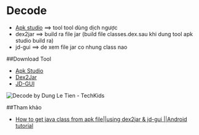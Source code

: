 # Decode
+ [Apk studio](https://apkpure.com/tango-free-video-call-chat/com.sgiggle.production/download?from=details) ==> tool tool dùng dịch ngược
+ dex2jar  ==> build ra file jar (build file classes.dex.sau khi dung tool apk studio build ra)
+ jd-gui ==> de xem file jar co nhung class nao

##Download Tool
+ [Apk Studio](https://bintray.com/vaibhavpandeyvpz/generic/download_file?file_path=apkstudio%2Fd49d3de%2Fapkstudio-d49d3de-windows.exe)
+ [Dex2Jar](https://sourceforge.net/projects/dex2jar/files/)
+ [JD-GUI](https://github.com/java-decompiler/jd-gui/releases/download/v1.4.0/jd-gui-windows-1.4.0.zip)

![Decode by Dung Le Tien - TechKids](http://i477.photobucket.com/albums/rr132/trungepu/27863913056_63fc1ddfaa_o_zps3owelooc.jpg) 


##Tham khảo
+ [How to get java class from apk file||using dex2jar & jd-gui ||Android tutorial](https://www.youtube.com/watch?v=w7Vw4-iPwUQ)
